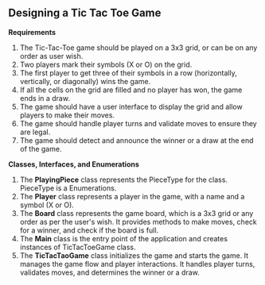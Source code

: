 
## Designing a Tic Tac Toe Game
**Requirements**

1. The Tic-Tac-Toe game should be played on a 3x3 grid, or can be on any order as user wish.
2. Two players mark their symbols (X or O) on the grid.
3. The first player to get three of their symbols in a row (horizontally, vertically, or diagonally) wins the game.
4. If all the cells on the grid are filled and no player has won, the game ends in a draw.
5. The game should have a user interface to display the grid and allow players to make their moves.
6. The game should handle player turns and validate moves to ensure they are legal.
7. The game should detect and announce the winner or a draw at the end of the game.

**Classes, Interfaces, and Enumerations**

1. The **PlayingPiece** class represents the PieceType for the class. PieceType is a Enumerations.
2. The **Player** class represents a player in the game, with a name and a symbol (X or O).
2. The **Board** class represents the game board, which is a 3x3 grid or any order as per the user's wish. It provides methods to make moves, check for a winner, and check if the board is full.
3. The **Main** class is the entry point of the application and creates instances of TicTacToeGame class.
4. The **TicTacTaoGame** class initializes the game and starts the game. It manages the game flow and player interactions. It handles player turns, validates moves, and determines the winner or a draw.
